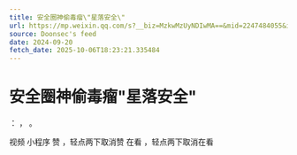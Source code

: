 ```yaml
---
title: 安全圈神偷毒瘤\"星落安全\"
url: https://mp.weixin.qq.com/s?__biz=MzkwMzUyNDIwMA==&mid=2247484055&idx=1&sn=d6357ae83ad19ba92658fbc10b487b25
source: Doonsec's feed
date: 2024-09-20
fetch_date: 2025-10-06T18:23:21.335484
---
```


# 安全圈神偷毒瘤\"星落安全\"

：
，
。

视频
小程序
赞
，轻点两下取消赞
在看
，轻点两下取消在看